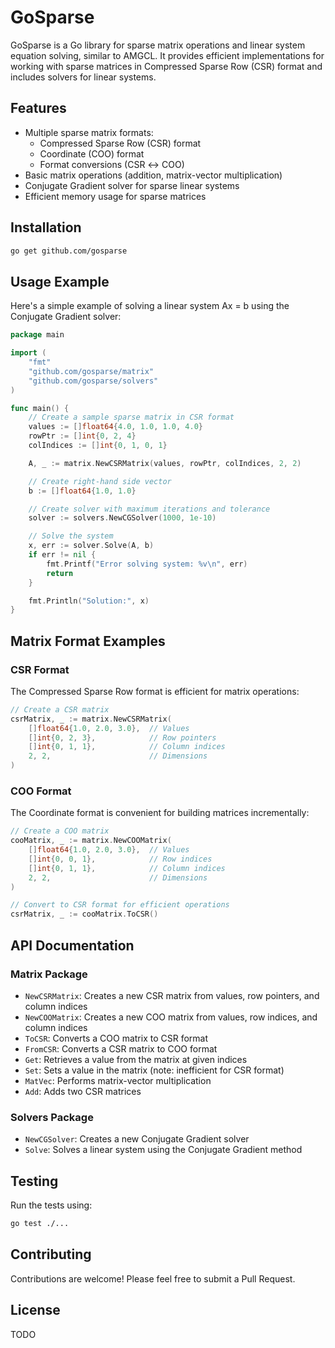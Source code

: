 # GoSparse

GoSparse is a Go library for sparse matrix operations and linear system equation solving, similar to AMGCL. It provides efficient implementations for working with sparse matrices in Compressed Sparse Row (CSR) format and includes solvers for linear systems.

## Features

- Multiple sparse matrix formats:
  - Compressed Sparse Row (CSR) format
  - Coordinate (COO) format
  - Format conversions (CSR ↔ COO)
- Basic matrix operations (addition, matrix-vector multiplication)
- Conjugate Gradient solver for sparse linear systems
- Efficient memory usage for sparse matrices

## Installation

```bash
go get github.com/gosparse
```

## Usage Example

Here's a simple example of solving a linear system Ax = b using the Conjugate Gradient solver:

```go
package main

import (
    "fmt"
    "github.com/gosparse/matrix"
    "github.com/gosparse/solvers"
)

func main() {
    // Create a sample sparse matrix in CSR format
    values := []float64{4.0, 1.0, 1.0, 4.0}
    rowPtr := []int{0, 2, 4}
    colIndices := []int{0, 1, 0, 1}

    A, _ := matrix.NewCSRMatrix(values, rowPtr, colIndices, 2, 2)

    // Create right-hand side vector
    b := []float64{1.0, 1.0}

    // Create solver with maximum iterations and tolerance
    solver := solvers.NewCGSolver(1000, 1e-10)

    // Solve the system
    x, err := solver.Solve(A, b)
    if err != nil {
        fmt.Printf("Error solving system: %v\n", err)
        return
    }

    fmt.Println("Solution:", x)
}
```

## Matrix Format Examples

### CSR Format

The Compressed Sparse Row format is efficient for matrix operations:

```go
// Create a CSR matrix
csrMatrix, _ := matrix.NewCSRMatrix(
    []float64{1.0, 2.0, 3.0},  // Values
    []int{0, 2, 3},            // Row pointers
    []int{0, 1, 1},            // Column indices
    2, 2,                      // Dimensions
)
```

### COO Format

The Coordinate format is convenient for building matrices incrementally:

```go
// Create a COO matrix
cooMatrix, _ := matrix.NewCOOMatrix(
    []float64{1.0, 2.0, 3.0},  // Values
    []int{0, 0, 1},            // Row indices
    []int{0, 1, 1},            // Column indices
    2, 2,                      // Dimensions
)

// Convert to CSR format for efficient operations
csrMatrix, _ := cooMatrix.ToCSR()
```

## API Documentation

### Matrix Package

- `NewCSRMatrix`: Creates a new CSR matrix from values, row pointers, and column indices
- `NewCOOMatrix`: Creates a new COO matrix from values, row indices, and column indices
- `ToCSR`: Converts a COO matrix to CSR format
- `FromCSR`: Converts a CSR matrix to COO format
- `Get`: Retrieves a value from the matrix at given indices
- `Set`: Sets a value in the matrix (note: inefficient for CSR format)
- `MatVec`: Performs matrix-vector multiplication
- `Add`: Adds two CSR matrices

### Solvers Package

- `NewCGSolver`: Creates a new Conjugate Gradient solver
- `Solve`: Solves a linear system using the Conjugate Gradient method

## Testing

Run the tests using:

```bash
go test ./...
```

## Contributing

Contributions are welcome! Please feel free to submit a Pull Request.

## License
TODO
